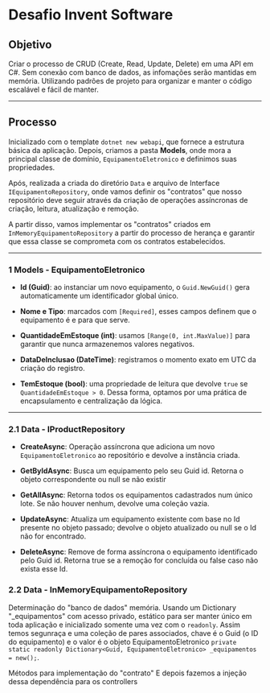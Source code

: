 # Desafio Invent Software

## Objetivo

Criar o processo de CRUD (Create, Read, Update, Delete) em uma API em C#. Sem conexão com banco de dados, as infomações serão mantidas em memória. Utilizando padrões de projeto para organizar e manter o código escalável e fácil de manter.

---

## Processo

Inicializado com o template `dotnet new webapi`, que fornece a estrutura básica da aplicação. Depois, criamos a pasta **Models**, onde mora a principal classe de domínio, `EquipamentoEletronico` e definimos suas propriedades.

Após, realizada a criada do diretório `Data` e arquivo de Interface `IEquipamentoRepository`, onde vamos definir os "contratos" que nosso repositório deve seguir através da criação de operações assíncronas de criação, leitura, atualização e remoção.

A partir disso, vamos implementar os "contratos" criados em `InMemoryEquipamentoRepository` a partir do processo de herança e garantir que essa classe se comprometa com os contratos estabelecidos.

---

### 1 Models - EquipamentoEletronico

* **Id (Guid)**: ao instanciar um novo equipamento, o `Guid.NewGuid()` gera automaticamente um identificador global único.

* **Nome e Tipo**: marcados com `[Required]`, esses campos definem que o equipamento é e para que serve.

* **QuantidadeEmEstoque (int)**: usamos `[Range(0, int.MaxValue)]` para garantir que nunca armazenemos valores negativos.

* **DataDeInclusao (DateTime)**: registramos o momento exato em UTC da criação do registro.

* **TemEstoque (bool)**: uma propriedade de leitura que devolve `true` se `QuantidadeEmEstoque > 0`. Dessa forma, optamos por uma prática de encapsulamento e centralização da lógica.

---

### 2.1 Data - IProductRepository

* **CreateAsync**: Operação assíncrona que adiciona um novo `EquipamentoEletronico` ao repositório e devolve a instância criada.

* **GetByIdAsync**: Busca um equipamento pelo seu Guid id. Retorna o objeto correspondente ou null se não existir

* **GetAllAsync**: Retorna todos os equipamentos cadastrados num único lote. Se não houver nenhum, devolve uma coleção vazia.

* **UpdateAsync**: Atualiza um equipamento existente com base no Id presente no objeto passado; devolve o objeto atualizado ou null se o Id não for encontrado.

* **DeleteAsync**: Remove de forma assíncrona o equipamento identificado pelo Guid id. Retorna true se a remoção for concluída ou false caso não exista esse Id.


### 2.2 Data - InMemoryEquipamentoRepository

Determinação do "banco de dados" memória. Usando um Dictionary "_equipamentos" com acesso privado, estático para ser manter único em toda aplicação e inicializado somente uma vez com o `readonly`. Assim temos segunraça e uma coleção de pares associados, chave é o Guid (o ID do equipamento) e o valor é o objeto EquipamentoEletronico
`private static readonly Dictionary<Guid, EquipamentoEletronico> _equipamentos = new();`.

Métodos para implementação do "contrato"
E depois fazemos a injeção dessa dependência para os controllers



